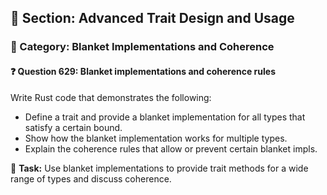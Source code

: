 ## 📘 Section: Advanced Trait Design and Usage  
### 🔹 Category: Blanket Implementations and Coherence  
#### ❓ Question 629: Blanket implementations and coherence rules

Write Rust code that demonstrates the following:

- Define a trait and provide a blanket implementation for all types that satisfy a certain bound.
- Show how the blanket implementation works for multiple types.
- Explain the coherence rules that allow or prevent certain blanket impls.

🔧 **Task:** Use blanket implementations to provide trait methods for a wide range of types and discuss coherence.
